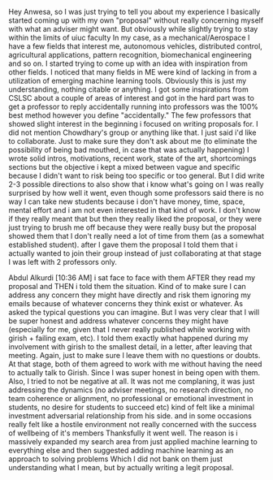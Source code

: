 Hey Anwesa, so I was just trying to tell you about my experience
I basically started coming up with my own "proposal" without really concerning myself with what an adviser might want. But obviously while slightly trying to stay within the limits of uiuc faculty
In my case, as a mechanical/Aerospace I have a few fields that interest me, autonomous vehicles, distributed control, agricultural applications, pattern recognition, biomechanical engineering and so on.
I started trying to come up with an idea with inspiration from other fields. I noticed that many fields in ME were kind of lacking in from a utilization of emerging machine learning tools.
Obviously this is just my understanding, nothing citable or anything.
I got some inspirations from CSLSC about a couple of areas of interest
and got in the hard part was to get a professor to reply
accidentally running into professors was the 100% best method
however you define "accidentally."
The few professors that showed slight interest in the beginning i focused on writing proposals for. I did not mention Chowdhary's group or anything like that. I just said i'd like to collaborate. Just to make sure they don't ask about me (to eliminate the possibility of being bad mouthed, in case that was actually happening)
I wrote solid intros, motivations, recent work, state of the art, shortcomings sections
but the objective i kept a mixed between vague and specific because I didn't want to risk being too specific or too general. But I did write 2-3 possible directions to also show that i know what's going on
I was really surprised by how well it went, even though some professors said there is no way I can take new students because i don't have money, time, space, mental effort and i am not even interested in that kind of work.
I don't know if they really meant that but then they really liked the proposal, or they were just trying to brush me off because they were really busy but the proposal showed them that I don't really need a lot of time from them (as a somewhat established student).
after I gave them the proposal I told them that i actually wanted to join their group instead of just collaborating
at that stage I was left with 2 professors only.

Abdul Alkurdi [10:36 AM]
i sat face to face with them AFTER they read my proposal and THEN i told them the situation. Kind of to make sure I can address any concern they might have directly and risk them ignoring my emails because of whatever concerns they think exist or whatever. As asked the typical questions you can imagine. But I was very clear that I will be super honest and address whatever concerns they might have (especially for me, given that I never really published while working with girish + failing exam, etc). I told them exactly what happened during my involvement with girish to the smallest detail, in a letter, after leaving that meeting. Again, just to make sure I leave them with no questions or doubts. At that stage, both of them agreed to work with me without having the need to actually talk to Girish. Since I was super honest in being open with them. Also, I tried to not be negative at all. It was not me complaning, it was just addressing the dynamics (no adviser meetings, no research direction, no team coherence or alignment, no professional or emotional investment in students, no desire for students to succeed etc)
kind of felt like a minimal investment adversarial relationship from his side.
and in some occasions really felt like a hostile environment not really concerned with the success of wellbeing of it's  members
Thanksfully it went well.
The reason is i massively expanded my search area from just applied machine learning to everything else
and then suggested adding machine learning as an approach to solving problems
Which I did not bank on them just understanding what I mean, but by actually writing a legit proposal.
